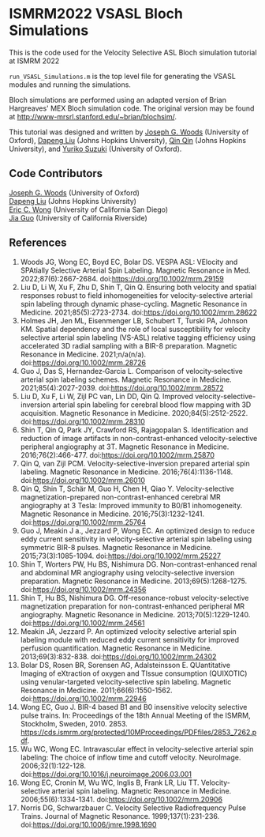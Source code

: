 # ISMRM2022 VSASL Bloch Simulations

This is the code used for the Velocity Selective ASL Bloch simulation tutorial at ISMRM 2022

`run_VSASL_Simulations.m` is the top level file for generating the VSASL modules and running the simulations. 

Bloch simulations are performed using an adapted version of Brian Hargreaves' MEX Bloch simulation code. The original version may be found at http://www-mrsrl.stanford.edu/~brian/blochsim/.

This tutorial was designed and written by [Joseph G. Woods](https://www.ndcn.ox.ac.uk/team/joseph-woods) (University of Oxford), [Dapeng Liu](https://www.researchgate.net/profile/Dapeng-Liu-12) (Johns Hopkins University), [Qin Qin](https://www.hopkinsmedicine.org/profiles/details/qin-qin) (Johns Hopkins University), and  [Yuriko Suzuki](https://www.win.ox.ac.uk/people/yuriko-suzuki) (University of Oxford).

## Code Contributors

[Joseph G. Woods](https://www.ndcn.ox.ac.uk/team/joseph-woods) (University of Oxford)    
[Dapeng Liu](https://www.researchgate.net/profile/Dapeng-Liu-12) (Johns Hopkins University)    
[Eric C. Wong](https://profiles.ucsd.edu/eric.wong) (University of California San Diego)    
[Jia Guo](https://profiles.ucr.edu/app/home/profile/jiag) (University of California Riverside)    

## References

1. Woods JG, Wong EC, Boyd EC, Bolar DS. VESPA ASL: VElocity and SPAtially Selective Arterial Spin Labeling. Magnetic Resonance in Med. 2022;87(6):2667-2684. doi:https://doi.org/10.1002/mrm.29159
2. Liu D, Li W, Xu F, Zhu D, Shin T, Qin Q. Ensuring both velocity and spatial responses robust to field inhomogeneities for velocity-selective arterial spin labeling through dynamic phase-cycling. Magnetic Resonance in Medicine. 2021;85(5):2723-2734. doi:https://doi.org/10.1002/mrm.28622
3. Holmes JH, Jen ML, Eisenmenger LB, Schubert T, Turski PA, Johnson KM. Spatial dependency and the role of local susceptibility for velocity selective arterial spin labeling (VS-ASL) relative tagging efficiency using accelerated 3D radial sampling with a BIR-8 preparation. Magnetic Resonance in Medicine. 2021;n/a(n/a). doi:https://doi.org/10.1002/mrm.28726
4. Guo J, Das S, Hernandez‐Garcia L. Comparison of velocity‐selective arterial spin labeling schemes. Magnetic Resonance in Medicine. 2021;85(4):2027-2039. doi:https://doi.org/10.1002/mrm.28572
5. Liu D, Xu F, Li W, Zijl PC van, Lin DD, Qin Q. Improved velocity-selective-inversion arterial spin labeling for cerebral blood flow mapping with 3D acquisition. Magnetic Resonance in Medicine. 2020;84(5):2512-2522. doi:https://doi.org/10.1002/mrm.28310
6. Shin T, Qin Q, Park JY, Crawford RS, Rajagopalan S. Identification and reduction of image artifacts in non-contrast-enhanced velocity-selective peripheral angiography at 3T. Magnetic Resonance in Medicine. 2016;76(2):466-477. doi:https://doi.org/10.1002/mrm.25870
7. Qin Q, van Zijl PCM. Velocity-selective-inversion prepared arterial spin labeling. Magnetic Resonance in Medicine. 2016;76(4):1136-1148. doi:https://doi.org/10.1002/mrm.26010
8. Qin Q, Shin T, Schär M, Guo H, Chen H, Qiao Y. Velocity-selective magnetization-prepared non-contrast-enhanced cerebral MR angiography at 3 Tesla: Improved immunity to B0/B1 inhomogeneity. Magnetic Resonance in Medicine. 2016;75(3):1232-1241. doi:https://doi.org/10.1002/mrm.25764
9. Guo J, Meakin J a., Jezzard P, Wong EC. An optimized design to reduce eddy current sensitivity in velocity-selective arterial spin labeling using symmetric BIR-8 pulses. Magnetic Resonance in Medicine. 2015;73(3):1085-1094. doi:https://doi.org/10.1002/mrm.25227
10. Shin T, Worters PW, Hu BS, Nishimura DG. Non-contrast-enhanced renal and abdominal MR angiography using velocity-selective inversion preparation. Magnetic Resonance in Medicine. 2013;69(5):1268-1275. doi:https://doi.org/10.1002/mrm.24356
11. Shin T, Hu BS, Nishimura DG. Off-resonance-robust velocity-selective magnetization preparation for non-contrast-enhanced peripheral MR angiography. Magnetic Resonance in Medicine. 2013;70(5):1229-1240. doi:https://doi.org/10.1002/mrm.24561
12. Meakin JA, Jezzard P. An optimized velocity selective arterial spin labeling module with reduced eddy current sensitivity for improved perfusion quantification. Magnetic Resonance in Medicine. 2013;69(3):832-838. doi:https://doi.org/10.1002/mrm.24302
13. Bolar DS, Rosen BR, Sorensen AG, Adalsteinsson E. QUantitative Imaging of eXtraction of oxygen and TIssue consumption (QUIXOTIC) using venular-targeted velocity-selective spin labeling. Magnetic Resonance in Medicine. 2011;66(6):1550-1562. doi:https://doi.org/10.1002/mrm.22946
14. Wong EC, Guo J. BIR-4 based B1 and B0 insensitive velocity selective pulse trains. In: Proceedings of the 18th Annual Meeting of the ISMRM, Stockholm, Sweden, 2010. 2853. https://cds.ismrm.org/protected/10MProceedings/PDFfiles/2853_7262.pdf.
15. Wu WC, Wong EC. Intravascular effect in velocity-selective arterial spin labeling: The choice of inflow time and cutoff velocity. NeuroImage. 2006;32(1):122-128. doi:https://doi.org/10.1016/j.neuroimage.2006.03.001
16. Wong EC, Cronin M, Wu WC, Inglis B, Frank LR, Liu TT. Velocity-selective arterial spin labeling. Magnetic Resonance in Medicine. 2006;55(6):1334-1341. doi:https://doi.org/10.1002/mrm.20906
17. Norris DG, Schwarzbauer C. Velocity Selective Radiofrequency Pulse Trains. Journal of Magnetic Resonance. 1999;137(1):231-236. doi:https://doi.org/10.1006/jmre.1998.1690



